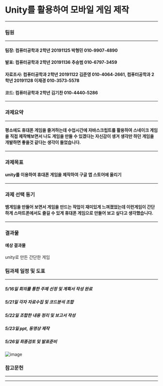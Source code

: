 # Unity를 활용하여 모바일 게임 제작
***
   
### 팀원 
***
   #### 팀장: 컴퓨터공학과 2학년 20191125 박형민 010-9907-4890
   #### 발표: 컴퓨터공학과 2학년 20191136 추승범 010-6797-3459
   #### 자료조사: 컴퓨터공학과 2학년 20191122 김준영 010-4064-2661, 컴퓨터공학과 2학년 20191128 이재경 010-3573-5578
   #### 코드: 컴퓨터공학과 2학년 김기찬 010-4440-5286 

***
### 과제요약 
***
#### 평소에도 휴대폰 게임을 즐겨하는데 수업시간에 자바스크립트를 활용하여 스네이크 게임을 직접 제작해보면서 나도 게임을 만들 수 있겠다는 자신감이 생겨 생각만 하던 게임을 개발하면 좋을것 같다는 생각이 들었습니다. 
***
### 과제목표 
#### unity를 이용하여 휴대폰 게임을 제작하여 구글 앱 스토어에 올리기 
***
### 과제 선택 동기 
#### 뱀게임을 만들어 보면서 게임을 만드는 작업이 재미있게 느껴졌었는데 이런게임이 간단하게 스마트폰에서도 즐길 수 있게 휴대폰 게임으로 만들어 보고 싶다고 생각했습니다. 
***
### 결과물
#### 예상 결과물 
unity로 만든 간단한 게임 
### 팀과제 일정 및 도표
***
##### 5/16일 회의를 통한 주제 선정 및 계획서 작성 완료
##### 5/21일 각자 자료수집 및 코드분석 조합
##### 5/22일 조합한 내용 정리 및 보고서 작성
##### 5/23일 ppt, 동영상 제작 
##### 5/26일 최종검토 및 발표준비
![image](https://user-images.githubusercontent.com/50895124/168554693-0accfc71-ce72-466c-a6d7-5f3c91ff37f5.png)
### 참고문헌
***
***



